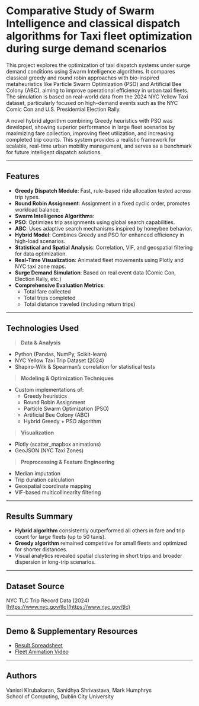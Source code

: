 
# Comparative Study of Swarm Intelligence and classical dispatch algorithms for Taxi fleet optimization during surge demand scenarios

This project explores the optimization of taxi dispatch systems under surge demand conditions using Swarm Intelligence algorithms. It compares classical greedy and round robin approaches with bio-inspired metaheuristics like Particle Swarm Optimization (PSO) and Artificial Bee Colony (ABC), aiming to improve operational efficiency in urban taxi fleets. The simulation is based on real-world data from the 2024 NYC Yellow Taxi dataset, particularly focused on high-demand events such as the NYC Comic Con and U.S. Presidential Election Rally.

A novel hybrid algorithm combining Greedy heuristics with PSO was developed, showing superior performance in large fleet scenarios by maximizing fare collection, improving fleet utilization, and increasing completed trip counts. This system provides a realistic framework for scalable, real-time urban mobility management, and serves as a benchmark for future intelligent dispatch solutions.

---

##  Features

-  **Greedy Dispatch Module**: Fast, rule-based ride allocation tested across trip types.
-  **Round Robin Assignment**: Assignment in a fixed cyclic order, promotes workload balance.
-  **Swarm Intelligence Algorithms**:
  - **PSO**: Optimizes trip assignments using global search capabilities.
  - **ABC**: Uses adaptive search mechanisms inspired by honeybee behavior.
-  **Hybrid Model**: Combines Greedy and PSO for enhanced efficiency in high-load scenarios.
-  **Statistical and Spatial Analysis**: Correlation, VIF, and geospatial filtering for data optimization.
-  **Real-Time Visualization**: Animated fleet movements using Plotly and NYC taxi zone maps.
-  **Surge Demand Simulation**: Based on real event data (Comic Con, Election Rally, etc.)
-  **Comprehensive Evaluation Metrics**:
    - Total fare collected
    - Total trips completed
    - Total distance traveled (including return trips)

---

##  Technologies Used

> **Data & Analysis**
- Python (Pandas, NumPy, Scikit-learn)
- NYC Yellow Taxi Trip Dataset (2024)
- Shapiro-Wilk & Spearman’s correlation for statistical tests

> **Modeling & Optimization Techniques**
- Custom implementations of:
  - Greedy heuristics
  - Round Robin Assignment
  - Particle Swarm Optimization (PSO)
  - Artificial Bee Colony (ABC)
  - Hybrid Greedy + PSO algorithm

> **Visualization**
- Plotly (scatter_mapbox animations)
- GeoJSON (NYC Taxi Zones)

> **Preprocessing & Feature Engineering**
- Median imputation
- Trip duration calculation
- Geospatial coordinate mapping
- VIF-based multicollinearity filtering

---

##  Results Summary

- **Hybrid algorithm** consistently outperformed all others in fare and trip count for large fleets (up to 50 taxis).
- **Greedy algorithm** remained competitive for small fleets and optimized for shorter distances.
- Visual analytics revealed spatial clustering in short trips and broader dispersion in long-trip scenarios.

---

##  Dataset Source

NYC TLC Trip Record Data (2024)  
[https://www.nyc.gov/tlc](https://www.nyc.gov/tlc)

---

##  Demo & Supplementary Resources

-  [Result Spreadsheet](https://tinyurl.com/Compiled-Results)  
-  [Fleet Animation Video](https://tinyurl.com/NYCTaxiVisualisation)

---

##  Authors

Vanisri Kirubakaran, Sanidhya Shrivastava, Mark Humphrys  
School of Computing, Dublin City University




